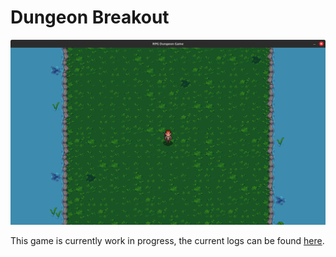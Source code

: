 # Dungeon Breakout

![mockup](./image.png)

This game is currently work in progress, the current logs can be found [here](./logs.md).
